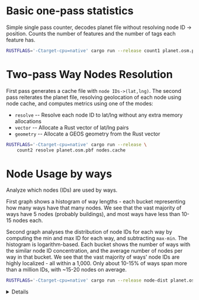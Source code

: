 # Basic one-pass statistics
Simple single pass counter, decodes planet file without resolving node ID -> position. Counts the number of features and the number of tags each feature has.

```bash
RUSTFLAGS='-Ctarget-cpu=native' cargo run --release count1 planet.osm.pbf
```

# Two-pass Way Nodes Resolution
First pass generates a cache file with `node IDs->(lat,lng)`. The second pass reiterates the planet file, resolving geolocation of each node using node cache, and computes metrics using one of the modes:
* `resolve` -- Resolve each node ID to lat/lng without any extra memory allocations
* `vector` -- Allocate a Rust vector of lat/lng pairs
* `geometry` -- Allocate a GEOS geometry from the Rust vector


```bash
RUSTFLAGS='-Ctarget-cpu=native' cargo run --release \
    count2 resolve planet.osm.pbf nodes.cache
```

# Node Usage by ways
Analyze which nodes (IDs) are used by ways.

First graph shows a histogram of way lengths - each bucket representing how many ways have that many nodes. We see that the vast majority of ways have 5 nodes (probably buildings), and most ways have less than 10-15 nodes each.

Second graph analyses the distribution of node IDs for each way by computing the min and max ID for each way, and subtracting `max-min`. The histogram is logarithm-based. Each bucket shows the number of ways with the similar node ID concentration, and the average number of nodes per way in that bucket. We see that the vast majority of ways' node IDs are highly localized - all within a 1,000. Only about 10-15% of ways span more than a million IDs, with ~15-20 nodes on average.

```bash
RUSTFLAGS='-Ctarget-cpu=native' cargo run --release node-dist planet.osm.pbf
```

<details>

```
Total ways: 833,487,337

Number of nodes in a way. Each '∎' represents 7,203,307 features.
     value           count                          distribution                   
--------------- ---------------  --------------------------------------------------
              0               0: 
              1              11: 
              2      59,140,254: ∎∎∎∎∎∎∎∎
              3      31,344,351: ∎∎∎∎
              4      23,307,883: ∎∎∎
              5     360,165,358: ∎∎∎∎∎∎∎∎∎∎∎∎∎∎∎∎∎∎∎∎∎∎∎∎∎∎∎∎∎∎∎∎∎∎∎∎∎∎∎∎∎∎∎∎∎∎∎∎∎∎
              6      39,973,121: ∎∎∎∎∎
              7      65,339,896: ∎∎∎∎∎∎∎∎∎
              8      24,271,197: ∎∎∎
              9      45,029,746: ∎∎∎∎∎∎
             10      17,130,082: ∎∎
             11      23,316,285: ∎∎∎
             12      11,956,899: ∎
             13      16,999,114: ∎∎
             14       8,769,941: ∎
             15       9,889,431: ∎
             16       6,473,079: 
             17       9,220,092: ∎
             18       5,041,101: 
             19       5,263,776: 
             20       8,218,211: ∎
             21       4,343,472: 
             22       3,247,165: 
             23       3,187,884: 
             24       2,638,702: 
             25       2,656,125: 
             26       2,211,292: 
             27       2,144,617: 
             28       1,868,759: 
             29       1,873,605: 
             30       1,609,188: 
             31       1,560,057: 
             32       1,419,100: 
             33       1,388,588: 
             34       1,226,875: 
             35       1,183,029: 
             36       1,086,454: 
             37       1,112,230: 
             38         960,173: 
             39         925,488: 
             40         851,487: 
             41         846,254: 
             42         763,416: 
             43         739,905: 
             44         687,421: 
             45         674,023: 
             46         625,220: 
             47         603,939: 
             48         565,798: 
             49         552,427: 
            50+      19,084,816: ∎∎

Distance between min and max Node ID in a way feature, on a log scale. Each '∎' represents 4,291,025 features.
     value          count / avg size                          distribution                   
--------------- -------------------------  --------------------------------------------------
              1      20,594,609 /    2.0 : ∎∎∎∎
              1               0 /    NaN : 
              2               0 /    NaN : 
              2       9,387,104 /    2.7 : ∎∎
              3     214,551,297 /    4.9 : ∎∎∎∎∎∎∎∎∎∎∎∎∎∎∎∎∎∎∎∎∎∎∎∎∎∎∎∎∎∎∎∎∎∎∎∎∎∎∎∎∎∎∎∎∎∎∎∎∎∎
              4      14,223,682 /    4.9 : ∎∎∎
              5      31,551,604 /    6.3 : ∎∎∎∎∎∎∎
              6      34,282,210 /    7.0 : ∎∎∎∎∎∎∎
              8      22,163,676 /    7.7 : ∎∎∎∎∎
             11      23,998,917 /    8.3 : ∎∎∎∎∎
             14      19,009,197 /    9.3 : ∎∎∎∎
             18      24,523,180 /   10.7 : ∎∎∎∎∎
             23      17,871,306 /    9.3 : ∎∎∎∎
             30      17,062,299 /    9.6 : ∎∎∎
             39      15,090,799 /    9.9 : ∎∎∎
             51      14,517,915 /   10.3 : ∎∎∎
             67      11,934,776 /   10.7 : ∎∎
             87      10,870,342 /   11.0 : ∎∎
            112      12,388,663 /   10.7 : ∎∎
            146      10,820,745 /   11.3 : ∎∎
            190      10,660,247 /   11.6 : ∎∎
            247       9,742,111 /   12.3 : ∎∎
            321       8,931,988 /   12.6 : ∎∎
            418       7,909,918 /   13.2 : ∎
            543       7,164,753 /   13.7 : ∎
            706       6,363,612 /   14.4 : ∎
            917       5,857,254 /   14.7 : ∎
          1,193       5,316,034 /   15.2 : ∎
          1,550       4,912,612 /   15.5 : ∎
          2,015       4,612,692 /   15.5 : ∎
          2,620       4,461,578 /   15.2 : ∎
          3,406       4,387,168 /   15.0 : ∎
          4,428       4,390,510 /   14.8 : ∎
          5,756       4,365,111 /   14.9 : ∎
          7,483       4,457,214 /   15.2 : ∎
          9,728       4,517,869 /   15.4 : ∎
         12,646       4,698,524 /   15.6 : ∎
         16,440       4,772,348 /   15.8 : ∎
         21,372       4,868,878 /   15.5 : ∎
         27,784       4,779,670 /   15.1 : ∎
         36,119       4,565,709 /   15.3 : ∎
         46,955       4,174,931 /   15.6 : 
         61,041       3,692,701 /   15.7 : 
         79,353       3,266,204 /   15.8 : 
        103,159       2,875,546 /   15.8 : 
        134,107       2,534,537 /   16.1 : 
        174,339       2,167,506 /   16.2 : 
        226,641       1,870,262 /   17.2 : 
        294,633       1,617,246 /   18.1 : 
        383,022       1,346,718 /   18.8 : 
        497,929       1,179,388 /   20.3 : 
        647,308       1,037,919 /   22.1 : 
        841,500         975,813 /   24.1 : 
      1,093,951         992,642 /   23.9 : 
      1,422,136       1,006,062 /   23.7 : 
      1,848,776       1,099,770 /   22.8 : 
      2,403,409       1,145,722 /   24.0 : 
      3,124,432       1,010,825 /   23.9 : 
      4,061,762         968,559 /   23.8 : 
      5,280,290         969,648 /   24.1 : 
      6,864,377         971,199 /   23.3 : 
      8,923,690         976,789 /   24.3 : 
     11,600,797         933,925 /   22.7 : 
     15,081,037         917,369 /   21.9 : 
     19,605,348         939,710 /   21.9 : 
     25,486,952         969,254 /   21.3 : 
     33,133,038         993,382 /   21.1 : 
     43,072,949       1,046,851 /   19.7 : 
     55,994,833       1,126,171 /   18.7 : 
     72,793,283       1,205,862 /   17.9 : 
     94,631,268       1,288,447 /   17.7 : 
    123,020,649       1,403,301 /   17.3 : 
    159,926,844       1,593,151 /   16.6 : 
    207,904,897       1,896,821 /   16.0 : 
    270,276,366       2,262,676 /   15.7 : 
    351,359,276       2,608,408 /   15.2 : 
    456,767,058       3,134,844 /   15.2 : 
    593,797,176       3,824,414 /   15.2 : 
    771,936,328       4,830,260 /   15.0 : ∎
  1,003,517,227       6,243,533 /   14.9 : ∎
  1,304,572,395       7,862,508 /   15.5 : ∎
  1,695,944,114       9,565,589 /   15.5 : ∎∎
  2,204,727,348      11,597,241 /   15.9 : ∎∎
  2,866,145,552      13,571,512 /   17.1 : ∎∎∎
  3,725,989,218      16,410,093 /   18.1 : ∎∎∎
  4,843,785,983      18,254,566 /   20.0 : ∎∎∎∎
  6,296,921,778      20,095,215 /   22.3 : ∎∎∎∎
  8,185,998,311      16,347,379 /   28.9 : ∎∎∎
 10,641,797,804         106,747 /   34.7 : 
Complete in 214.8 seconds
```
</details>
